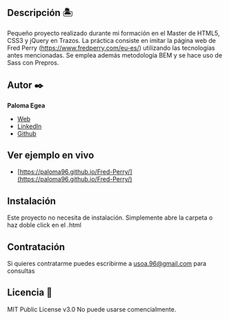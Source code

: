 ## Descripción 🏝
Pequeño proyecto realizado durante mi formación en el Master de HTML5, CSS3 y jQuery en Trazos.
La práctica consiste en imitar la página web de Fred Perry (https://www.fredperry.com/eu-es/) utilizando las tecnologías antes mencionadas.
Se emplea además metodología BEM y se hace uso de Sass con Prepros.


## Autor ✒️
**Paloma Egea**

* [Web](http://www.palomaegea.com)
* [LinkedIn](https://es.linkedin.com/in/paloma-lopez-egea)
* [Github](https://github.com/paloma96)

## Ver ejemplo en vivo 
- [https://paloma96.github.io/Fred-Perry/](https://paloma96.github.io/Fred-Perry/)


## Instalación 
Este proyecto no necesita de instalación. Simplemente abre la carpeta o haz doble click en el .html
  
## Contratación
Si quieres contratarme puedes escribirme a usoa.96@gmail.com para consultas


## Licencia 📄
MIT Public License v3.0
No puede usarse comencialmente.